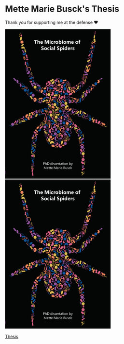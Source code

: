 # Mette Marie Busck's Thesis

Thank you for supporting me at the defense ❤️

<img src="cover.png" alt="Thesis" width=350>

<img src="cover.png" alt="Thesis" width="350" />

<a href="MMB_thesis.pdf">Thesis</a>


